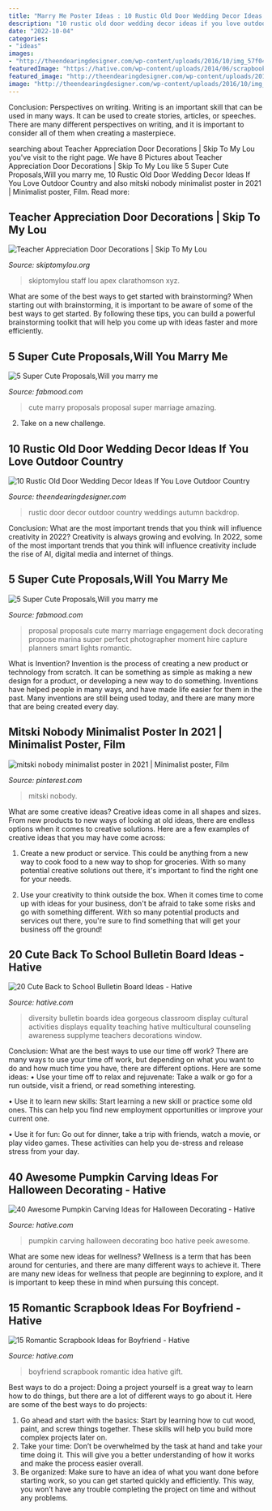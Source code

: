 ```yaml
---
title: "Marry Me Poster Ideas : 10 Rustic Old Door Wedding Decor Ideas If You Love Outdoor Country"
description: "10 rustic old door wedding decor ideas if you love outdoor country"
date: "2022-10-04"
categories:
- "ideas"
images:
- "http://theendearingdesigner.com/wp-content/uploads/2016/10/img_57f04c9ca76c8.jpg"
featuredImage: "https://hative.com/wp-content/uploads/2014/06/scrapbook-ideas-for-boyfriend/8-romantic-scrapbook-ideas.jpg"
featured_image: "http://theendearingdesigner.com/wp-content/uploads/2016/10/img_57f04c9ca76c8.jpg"
image: "http://theendearingdesigner.com/wp-content/uploads/2016/10/img_57f04c9ca76c8.jpg"
---
```



Conclusion: Perspectives on writing.
Writing is an important skill that can be used in many ways. It can be used to create stories, articles, or speeches. There are many different perspectives on writing, and it is important to consider all of them when creating a masterpiece.

	

		
searching about Teacher Appreciation Door Decorations | Skip To My Lou you've visit to the right page. We have 8 Pictures about Teacher Appreciation Door Decorations | Skip To My Lou like 5 Super Cute Proposals,Will you marry me, 10 Rustic Old Door Wedding Decor Ideas If You Love Outdoor Country and also mitski nobody minimalist poster in 2021 | Minimalist poster, Film. Read more:
		
    
## Teacher Appreciation Door Decorations | Skip To My Lou

<img loading=lazy src="https://www.skiptomylou.org/wp-content/uploads/2009/04/teacherappreciationdoor6-1.jpg" onerror="this.onerror=null;this.src='https://tse2.mm.bing.net/th?id=OIP.mWQPh92M7gF80-2OKlVBUwAAAA&amp;pid=15.1';" alt="Teacher Appreciation Door Decorations | Skip To My Lou">

_Source: skiptomylou.org_

>skiptomylou staff lou apex clarathomson xyz. 

	

What are some of the best ways to get started with brainstorming?
When starting out with brainstorming, it is important to be aware of some of the best ways to get started. By following these tips, you can build a powerful brainstorming toolkit that will help you come up with ideas faster and more efficiently.

    
## 5 Super Cute Proposals,Will You Marry Me

<img loading=lazy src="https://www.fabmood.com/wp-content/uploads/2014/08/marry-me2.jpg" onerror="this.onerror=null;this.src='https://tse4.mm.bing.net/th?id=OIP.wVe0Gm_JoHH8jEVhA8fzRwHaLH&amp;pid=15.1';" alt="5 Super Cute Proposals,Will you marry me">

_Source: fabmood.com_

>cute marry proposals proposal super marriage amazing. 

	

2. Take on a new challenge.

    
## 10 Rustic Old Door Wedding Decor Ideas If You Love Outdoor Country

<img loading=lazy src="http://theendearingdesigner.com/wp-content/uploads/2016/10/img_57f04c9ca76c8.jpg" onerror="this.onerror=null;this.src='https://tse3.mm.bing.net/th?id=OIP.w7YJEGpFStsTkEuoDNHOIwHaKB&amp;pid=15.1';" alt="10 Rustic Old Door Wedding Decor Ideas If You Love Outdoor Country">

_Source: theendearingdesigner.com_

>rustic door decor outdoor country weddings autumn backdrop. 

	

Conclusion: What are the most important trends that you think will influence creativity in 2022?
Creativity is always growing and evolving. In 2022, some of the most important trends that you think will influence creativity include the rise of AI, digital media and internet of things.

    
## 5 Super Cute Proposals,Will You Marry Me

<img loading=lazy src="http://www.fabmood.com/wp-content/uploads/2014/08/marry-me4.jpg" onerror="this.onerror=null;this.src='https://tse2.mm.bing.net/th?id=OIP.lVTcVxeL9wKRYBZpEf1jWQHaKv&amp;pid=15.1';" alt="5 Super Cute Proposals,Will you marry me">

_Source: fabmood.com_

>proposal proposals cute marry marriage engagement dock decorating propose marina super perfect photographer moment hire capture planners smart lights romantic. 

	

What is Invention?
Invention is the process of creating a new product or technology from scratch. It can be something as simple as making a new design for a product, or developing a new way to do something. Inventions have helped people in many ways, and have made life easier for them in the past. Many inventions are still being used today, and there are many more that are being created every day.

    
## Mitski Nobody Minimalist Poster In 2021 | Minimalist Poster, Film

<img loading=lazy src="https://i.pinimg.com/736x/de/67/e6/de67e6ddff37a7599ff53ad7d3e173ef.jpg" onerror="this.onerror=null;this.src='https://tse1.mm.bing.net/th?id=OIP.h_5DasEKTiXLf_Q-e5p2ogHaLH&amp;pid=15.1';" alt="mitski nobody minimalist poster in 2021 | Minimalist poster, Film">

_Source: pinterest.com_

>mitski nobody. 

	

What are some creative ideas?
Creative ideas come in all shapes and sizes. From new products to new ways of looking at old ideas, there are endless options when it comes to creative solutions. Here are a few examples of creative ideas that you may have come across: 
1. Create a new product or service. This could be anything from a new way to cook food to a new way to shop for groceries. With so many potential creative solutions out there, it's important to find the right one for your needs. 

2. Use your creativity to think outside the box. When it comes time to come up with ideas for your business, don't be afraid to take some risks and go with something different. With so many potential products and services out there, you're sure to find something that will get your business off the ground! 


    
## 20 Cute Back To School Bulletin Board Ideas - Hative

<img loading=lazy src="https://hative.com/wp-content/uploads/2014/06/back-to-school-ideas/19-gorgeous-diversity-bulletin-board.jpg" onerror="this.onerror=null;this.src='https://tse2.mm.bing.net/th?id=OIP.ZKl-_D2SGDhyrv8lvNPBmwHaFj&amp;pid=15.1';" alt="20 Cute Back to School Bulletin Board Ideas - Hative">

_Source: hative.com_

>diversity bulletin boards idea gorgeous classroom display cultural activities displays equality teaching hative multicultural counseling awareness supplyme teachers decorations window. 

	

Conclusion: What are the best ways to use our time off work?
There are many ways to use your time off work, but depending on what you want to do and how much time you have, there are different options. Here are some ideas: 
• Use your time off to relax and rejuvenate: Take a walk or go for a run outside, visit a friend, or read something interesting. 

• Use it to learn new skills: Start learning a new skill or practice some old ones. This can help you find new employment opportunities or improve your current one. 

• Use it for fun: Go out for dinner, take a trip with friends, watch a movie, or play video games. These activities can help you de-stress and release stress from your day.

    
## 40 Awesome Pumpkin Carving Ideas For Halloween Decorating - Hative

<img loading=lazy src="https://hative.com/wp-content/uploads/2014/10/pumpkin-carving-ideas/36-peek-a-boo.jpg" onerror="this.onerror=null;this.src='https://tse2.mm.bing.net/th?id=OIP.fLGVosCzVWFA8AS1ujKWEAHaHa&amp;pid=15.1';" alt="40 Awesome Pumpkin Carving Ideas for Halloween Decorating - Hative">

_Source: hative.com_

>pumpkin carving halloween decorating boo hative peek awesome. 

	

What are some new ideas for wellness?
Wellness is a term that has been around for centuries, and there are many different ways to achieve it. There are many new ideas for wellness that people are beginning to explore, and it is important to keep these in mind when pursuing this concept.

    
## 15 Romantic Scrapbook Ideas For Boyfriend - Hative

<img loading=lazy src="https://hative.com/wp-content/uploads/2014/06/scrapbook-ideas-for-boyfriend/8-romantic-scrapbook-ideas.jpg" onerror="this.onerror=null;this.src='https://tse4.mm.bing.net/th?id=OIP.sz5gww3kaa5K4gcRXpQKmAHaJ6&amp;pid=15.1';" alt="15 Romantic Scrapbook Ideas for Boyfriend - Hative">

_Source: hative.com_

>boyfriend scrapbook romantic idea hative gift. 

	

Best ways to do a project:
Doing a project yourself is a great way to learn how to do things, but there are a lot of different ways to go about it. Here are some of the best ways to do projects: 
1. Go ahead and start with the basics: Start by learning how to cut wood, paint, and screw things together. These skills will help you build more complex projects later on. 
2. Take your time: Don’t be overwhelmed by the task at hand and take your time doing it. This will give you a better understanding of how it works and make the process easier overall. 
3. Be organized: Make sure to have an idea of what you want done before starting work, so you can get started quickly and efficiently. This way, you won’t have any trouble completing the project on time and without any problems.

